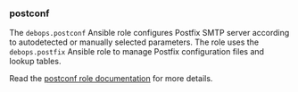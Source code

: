 ### postconf

The `debops.postconf` Ansible role configures Postfix SMTP server
according to autodetected or manually selected parameters. The role uses
the `debops.postfix` Ansible role to manage Postfix configuration files
and lookup tables.

Read the [postconf role documentation](https://docs.debops.org/en/master/ansible/roles/postconf/) for more details.
